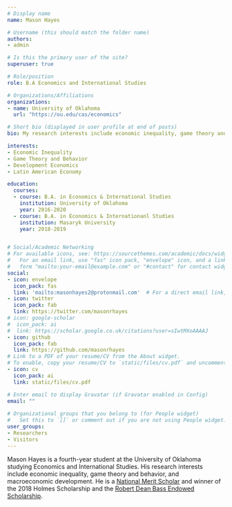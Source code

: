 ```yaml
---
# Display name
name: Mason Hayes

# Username (this should match the folder name)
authors:
- admin

# Is this the primary user of the site?
superuser: true

# Role/position
role: B.A Economics and International Studies

# Organizations/Affiliations
organizations:
- name: University of Oklahoma
  url: "https://ou.edu/cas/economics"

# Short bio (displayed in user profile at end of posts)
bio: My research interests include economic inequality, game theory and behavior, and development economics.

interests:
- Economic Inequality
- Game Theory and Behavior
- Development Economics
- Latin American Economy

education:
  courses:
  - course: B.A. in Economics & International Studies
    institution: University of Oklahoma
    year: 2016-2020
  - course: B.A. in Economics & Internationanl Studies
    institution: Masaryk University
    year: 2018-2019


# Social/Academic Networking
# For available icons, see: https://sourcethemes.com/academic/docs/widgets/#icons
#   For an email link, use "fas" icon pack, "envelope" icon, and a link in the
#   form "mailto:your-email@example.com" or "#contact" for contact widget.
social:
- icon: envelope
  icon_pack: fas
  link: 'mailto:masonhayes2@protonmail.com'  # For a direct email link, use "mailto:test@example.org".
- icon: twitter
  icon_pack: fab
  link: https://twitter.com/masonrhayes
# icon: google-scholar
#  icon_pack: ai
#  link: https://scholar.google.co.uk/citations?user=sIwtMXoAAAAJ
- icon: github
  icon_pack: fab
  link: https://github.com/masonrhayes
# Link to a PDF of your resume/CV from the About widget.
# To enable, copy your resume/CV to `static/files/cv.pdf` and uncomment the lines below.  
- icon: cv
  icon_pack: ai
  link: static/files/cv.pdf

# Enter email to display Gravatar (if Gravatar enabled in Config)
email: ""
  
# Organizational groups that you belong to (for People widget)
#   Set this to `[]` or comment out if you are not using People widget.  
user_groups:
- Researchers
- Visitors
---
```


Mason Hayes is a fourth-year student at the University of Oklahoma studying Economics and International Studies. His research interests include economic inequality, game theory and behavior, and macroeconomic development. He is a [National Merit Scholar](https://www.nationalmerit.org/s/1758/interior.aspx?sid=1758&gid=2&pgid=424) and winner of the 2018 Holmes Scholarship and the [Robert Dean Bass Endowed Scholarship](https://www.ou.edu/cas/psc/undergraduate/scholarships).
